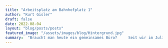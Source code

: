 ```yaml
---
title: "Arbeitsplatz am Bahnhofplatz 1"
author: "Kurt Gisler"
draft: false
date: 2022-08-04
layout: "blog/posts/posts"
featured_image: "/assets/images/blog/Hintergrund.jpg"
summary:  "Braucht man heute ein gemeinsames Büro?     Seit wir im Juli 2020 mit Mint System GmbH gestartet sind arbeiteten wir im Homeoffice. Sich zu dritt die Arbeit aufzuteilen, den notwendigen Informationsfl..."
---
```



